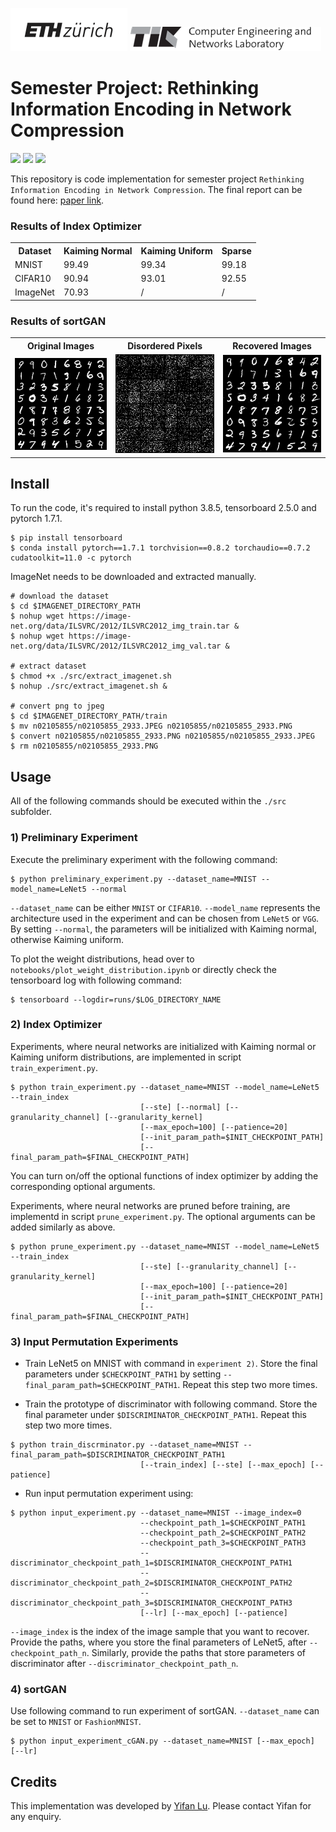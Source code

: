 ![](https://github.com/wwwfan628/nn_compression/raw/main/imgs/eth_logo.png) ![](https://github.com/wwwfan628/nn_compression/raw/main/imgs/tiklogo.png)
# Semester Project: Rethinking Information Encoding in Network Compression
![](https://img.shields.io/badge/python-3.8.5-blue.svg)
![](https://img.shields.io/badge/tensorboard-2.5.0-orange.svg)
![](https://img.shields.io/badge/pytorch-1.7.1-green.svg)


This repository is code implementation for semester project `Rethinking Information Encoding in Network Compression`.
The final report can be found here: [paper link](https://github.com/wwwfan628/nn_compression/blob/main/Rethinking_Information_Encoding_in_Network_Compression.pdf).

### Results of Index Optimizer
<div align=center>
<table style="width:100%">
  <tr>
    <th>Dataset</th>
    <th>Kaiming Normal</th>
    <th>Kaiming Uniform</th>
    <th>Sparse</th>
  </tr>
  <tr>
    <td>MNIST</td>
    <td>99.49</td>
    <td>99.34</td>
    <td>99.18</td>
  </tr>
  <tr>
    <td>CIFAR10</td>
    <td>90.94</td>
    <td>93.01</td>
    <td>92.55</td>
  </tr>
  <tr>
    <td>ImageNet</td>
    <td>70.93</td>
    <td>/</td>
    <td>/</td>
  </tr>
  </table>
  </div>

### Results of sortGAN
<div align=center>
<table style="width:100%">
  <tr>
    <th>Original Images</th>
    <th>Disordered Pixels</th>
    <th>Recovered Images</th>
  </tr>
  <tr>
    <td><img src="https://github.com/wwwfan628/nn_compression/raw/main/imgs/real.png" width=100% /></td>
    <td><img src="https://github.com/wwwfan628/nn_compression/raw/main/imgs/random.png" width=100% /></td>
    <td><img src="https://github.com/wwwfan628/nn_compression/raw/main/imgs/quantize.png" width=100% /></td>
  </tr>
  </table>
  </div>



## Install

To run the code, it's required to install python 3.8.5, tensorboard 2.5.0 and pytorch 1.7.1.
```
$ pip install tensorboard
$ conda install pytorch==1.7.1 torchvision==0.8.2 torchaudio==0.7.2 cudatoolkit=11.0 -c pytorch
```
ImageNet needs to be downloaded and extracted manually.
```
# download the dataset
$ cd $IMAGENET_DIRECTORY_PATH
$ nohup wget https://image-net.org/data/ILSVRC/2012/ILSVRC2012_img_train.tar &
$ nohup wget https://image-net.org/data/ILSVRC/2012/ILSVRC2012_img_val.tar &

# extract dataset
$ chmod +x ./src/extract_imagenet.sh
$ nohup ./src/extract_imagenet.sh &

# convert png to jpeg
$ cd $IMAGENET_DIRECTORY_PATH/train
$ mv n02105855/n02105855_2933.JPEG n02105855/n02105855_2933.PNG
$ convert n02105855/n02105855_2933.PNG n02105855/n02105855_2933.JPEG
$ rm n02105855/n02105855_2933.PNG
```

## Usage

All of the following commands should be executed within the `./src` subfolder. 
### 1) Preliminary Experiment
Execute the preliminary experiment with the following command:
```
$ python preliminary_experiment.py --dataset_name=MNIST --model_name=LeNet5 --normal
```
`--dataset_name` can be either `MNIST` or `CIFAR10`. `--model_name` represents the architecture used in the 
experiment and can be chosen from `LeNet5` or `VGG`. By setting `--normal`, the parameters will be initialized 
with Kaiming normal, otherwise Kaiming uniform. 

To plot the weight distributions, head over to `notebooks/plot_weight_distribution.ipynb` or directly check the 
tensorboard log with following command:
```
$ tensorboard --logdir=runs/$LOG_DIRECTORY_NAME
```
### 2) Index Optimizer
Experiments, where neural networks are initialized with Kaiming normal or Kaiming uniform 
distributions, are implemented in script `train_experiment.py`. 
```
$ python train_experiment.py --dataset_name=MNIST --model_name=LeNet5 --train_index 
                             [--ste] [--normal] [--granularity_channel] [--granularity_kernel]
                             [--max_epoch=100] [--patience=20]
                             [--init_param_path=$INIT_CHECKPOINT_PATH]
                             [--final_param_path=$FINAL_CHECKPOINT_PATH]
```
You can turn on/off the optional functions of index optimizer by adding the corresponding optional arguments.

Experiments, where neural networks are pruned before training, are implementd in 
script `prune_experiment.py`. The optional arguments can be added similarly as above.
```
$ python prune_experiment.py --dataset_name=MNIST --model_name=LeNet5 --train_index 
                             [--ste] [--granularity_channel] [--granularity_kernel]
                             [--max_epoch=100] [--patience=20]
                             [--init_param_path=$INIT_CHECKPOINT_PATH]
                             [--final_param_path=$FINAL_CHECKPOINT_PATH]
```

### 3) Input Permutation Experiments

* Train LeNet5 on MNIST with command in `experiment 2)`. Store the final parameters under `$CHECKPOINT_PATH1` by setting
  `--final_param_path=$CHECKPOINT_PATH1`.
Repeat this step two more times.

  
* Train the prototype of discriminator with following command. Store the final parameter under 
  `$DISCRIMINATOR_CHECKPOINT_PATH1`. Repeat this step two more times.
```
$ python train_discrminator.py --dataset_name=MNIST --final_param_path=$DISCRIMINATOR_CHECKPOINT_PATH1
                             [--train_index] [--ste] [--max_epoch] [--patience]
```

* Run input permutation experiment using:
```
$ python input_experiment.py --dataset_name=MNIST --image_index=0 
                             --checkpoint_path_1=$CHECKPOINT_PATH1
                             --checkpoint_path_2=$CHECKPOINT_PATH2
                             --checkpoint_path_3=$CHECKPOINT_PATH3
                             --discriminator_checkpoint_path_1=$DISCRIMINATOR_CHECKPOINT_PATH1
                             --discriminator_checkpoint_path_2=$DISCRIMINATOR_CHECKPOINT_PATH2
                             --discriminator_checkpoint_path_3=$DISCRIMINATOR_CHECKPOINT_PATH3
                             [--lr] [--max_epoch] [--patience]
```
`--image_index` is the index of the image sample that you want to recover. Provide the paths, where you store the final 
parameters of LeNet5, after `--checkpoint_path_n`. Similarly, provide the paths that store parameters of discriminator 
after `--discriminator_checkpoint_path_n`.

### 4) sortGAN
Use following command to run experiment of sortGAN. `--dataset_name` can be set to `MNIST` or `FashionMNIST`.
```
$ python input_experiment_cGAN.py --dataset_name=MNIST [--max_epoch] [--lr]
```

## Credits

This implementation was developed by [Yifan Lu](https://github.com/wwwfan628). Please contact Yifan for any enquiry.
